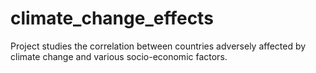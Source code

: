 # climate_change_effects
Project studies the correlation between countries adversely affected by climate change and various socio-economic factors.
